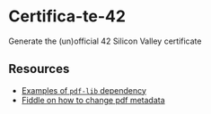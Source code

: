 # Certifica-te-42

Generate the (un)official 42 Silicon Valley certificate

## Resources

- [Examples of `pdf-lib` dependency](https://pdf-lib.js.org/#examples)
- [Fiddle on how to change pdf metadata](https://jsfiddle.net/Hopding/vcwmfnbe/2/)
